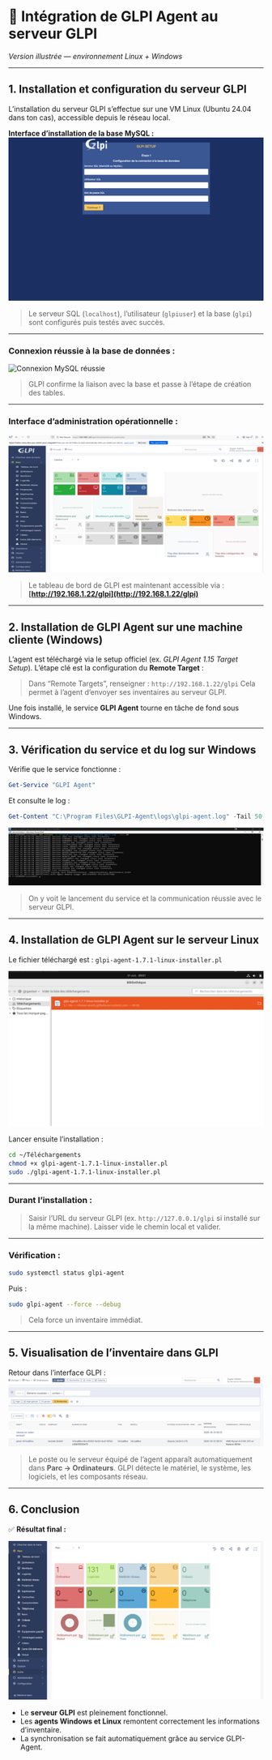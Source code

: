 # 🧩 Intégration de GLPI Agent au serveur GLPI

*Version illustrée — environnement Linux + Windows*

---

## **1. Installation et configuration du serveur GLPI**

L’installation du serveur GLPI s’effectue sur une VM Linux (Ubuntu 24.04 dans ton cas), accessible depuis le réseau local.

**Interface d’installation de la base MySQL :**
![GLPI Setup](captures/glpi_setup.png)

> Le serveur SQL (`localhost`), l’utilisateur (`glpiuser`) et la base (`glpi`) sont configurés puis testés avec succès.

---

### Connexion réussie à la base de données :

![Connexion MySQL réussie](captures/ConnexionMySQLréussie.png)

> GLPI confirme la liaison avec la base et passe à l’étape de création des tables.

---

### Interface d’administration opérationnelle :

![GLPI Dashboard](captures/GLPI_Dashboard.png)

> Le tableau de bord de GLPI est maintenant accessible via :
> **[http://192.168.1.22/glpi](http://192.168.1.22/glpi)**

---

## **2. Installation de GLPI Agent sur une machine cliente (Windows)**

L’agent est téléchargé via le setup officiel (ex. *GLPI Agent 1.15 Target Setup*).
L’étape clé est la configuration du **Remote Target** :


> Dans “Remote Targets”, renseigner :
> `http://192.168.1.22/glpi`
> Cela permet à l’agent d’envoyer ses inventaires au serveur GLPI.

Une fois installé, le service **GLPI Agent** tourne en tâche de fond sous Windows.

---

## **3. Vérification du service et du log sur Windows**

Vérifie que le service fonctionne :

```powershell
Get-Service "GLPI Agent"
```

Et consulte le log :

```powershell
Get-Content "C:\Program Files\GLPI-Agent\logs\glpi-agent.log" -Tail 50
```

![Agent Windows Log](captures/Agent_Windows_Log.png)

> On y voit le lancement du service et la communication réussie avec le serveur GLPI.

---

## **4. Installation de GLPI Agent sur le serveur Linux**

Le fichier téléchargé est :
`glpi-agent-1.7.1-linux-installer.pl`

![Téléchargement GLPI Agent Linux](captures/Installation_GLPI_Agent_Linux.png)

Lancer ensuite l’installation :

```bash
cd ~/Téléchargements
chmod +x glpi-agent-1.7.1-linux-installer.pl
sudo ./glpi-agent-1.7.1-linux-installer.pl
```

---

### Durant l’installation :

> Saisir l’URL du serveur GLPI (ex. `http://127.0.0.1/glpi` si installé sur la même machine).
> Laisser vide le chemin local et valider.

---

### Vérification :

```bash
sudo systemctl status glpi-agent
```

Puis :

```bash
sudo glpi-agent --force --debug
```

> Cela force un inventaire immédiat.

---

## **5. Visualisation de l’inventaire dans GLPI**

Retour dans l’interface GLPI :
![GLPI Inventaire Ordinateurs](captures/GLPI_Inventaire_Ordinateurs.png)

> Le poste ou le serveur équipé de l’agent apparaît automatiquement dans **Parc → Ordinateurs**.
> GLPI détecte le matériel, le système, les logiciels, et les composants réseau.

---

## **6. Conclusion**

✅ **Résultat final :**

![GLPI Inventaire Ordinateurs](captures/GLPI_Dashboard_final.png)

* Le **serveur GLPI** est pleinement fonctionnel.
* Les **agents Windows et Linux** remontent correctement les informations d’inventaire.
* La synchronisation se fait automatiquement grâce au service GLPI-Agent.

